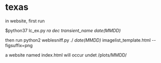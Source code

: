 # texas

in website, first run

$python37 lc_ex.py *ra* *dec* *transient_name* *date(MMDD)* 

then run python2 weblesniff.py ./ *date(MMDD)* imagelist_template.html --figsuffix=png

a website named index.html will occur undet /plots/MMDD/




